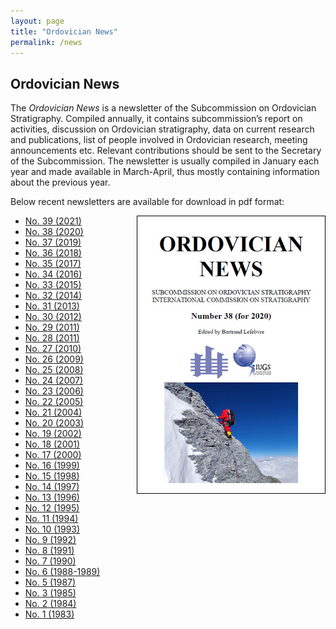 ```yaml
---
layout: page
title: "Ordovician News"
permalink: /news
---
```

## Ordovician News

The *Ordovician News* is a newsletter of the Subcommission on Ordovician Stratigraphy. Compiled annually, it contains subcommission’s report on activities, discussion on Ordovician stratigraphy, data on current research and publications, list of people involved in Ordovician research, meeting announcements etc. Relevant contributions should be sent to the Secretary of the Subcommission. The newsletter is usually compiled in January each year and made available in March-April, thus mostly containing information about the previous year.

Below recent newsletters are available for download in pdf format:

<a href="files/Ordovician_News_2020.pdf" style="float:right;">
    <img src="images/Ordovician_News_2020.jpg" style="border:solid 1px black; width:300px;" alt="link to Ordo News" />
</a>

* [No. 39 (2021)](files/Ordovician_News_2021.pdf)
* [No. 38 (2020)](files/Ordovician_News_2020.pdf)
* [No. 37 (2019)](files/Ordovician_News_2019.pdf)
* [No. 36 (2018)](files/Ordovician_News_2018.pdf)
* [No. 35 (2017)](files/Ordovician_News_2017.pdf)
* [No. 34 (2016)](files/Ordovician_News_2016.pdf)
* [No. 33 (2015)](files/Ordovician_News_2015.pdf)
* [No. 32 (2014)](files/Ordovician_News_2014.pdf)
* [No. 31 (2013)](files/Ordovician_News_2013.pdf)
* [No. 30 (2012)](files/Ordovician_News_2012.pdf)
* [No. 29 (2011)](files/Ordovician_News_2011b.pdf)
* [No. 28 (2011)](files/Ordovician_News_2011.pdf)
* [No. 27 (2010)](files/Ordovician_News_2010.pdf)
* [No. 26 (2009)](files/Ordovician_News_2009.pdf)
* [No. 25 (2008)](files/Ordovician_News_2008.pdf)
* [No. 24 (2007)](files/Ordovician_News_2007.pdf)
* [No. 23 (2006)](files/Ordovician_News_2006.pdf)
* [No. 22 (2005)](files/Ordovician_News_2005.pdf)
* [No. 21 (2004)](files/Ordovician_News_2004.pdf)
* [No. 20 (2003)](files/Ordovician_News_2003.pdf)
* [No. 19 (2002)](files/Ordovician_News_2002.pdf)
* [No. 18 (2001)](files/Ordovician_News_2001.pdf)
* [No. 17 (2000)](files/Ordovician_News_2000.pdf)
* [No. 16 (1999)](files/Ordovician_News_1999.pdf)
* [No. 15 (1998)](files/Ordovician_News_1998.pdf)
* [No. 14 (1997)](files/Ordovician_News_1997.pdf)
* [No. 13 (1996)](files/Ordovician_News_1996.pdf)
* [No. 12 (1995)](files/Ordovician_News_1995.pdf)
* [No. 11 (1994)](files/Ordovician_News_1994.pdf)
* [No. 10 (1993)](files/Ordovician_News_1993.pdf)
* [No. 9 (1992)](files/Ordovician_News_1992.pdf)
* [No. 8 (1991)](files/Ordovician_News_1991.pdf)
* [No. 7 (1990)](files/Ordovician_News_1990.pdf)
* [No. 6 (1988-1989)](files/Ordovician_News_1988.pdf)
* [No. 5 (1987)](files/Ordovician_News_1987.pdf)
* [No. 3 (1985)](files/Ordovician_News_1985.pdf)
* [No. 2 (1984)](files/Ordovician_News_1984.pdf)
* [No. 1 (1983)](files/Ordovician_News_1983.pdf)
